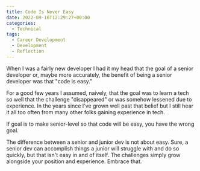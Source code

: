 ```yaml
---
title: Code Is Never Easy
date: 2022-09-16T12:29:27+00:00
categories:
  - Technical
tags:
  - Career Development
  - Development
  - Reflection
---
```


When I was a fairly new developer I had it my head that the goal of a senior developer or, maybe more accurately, the benefit of being a senior developer was that "code is easy."

For a good few years I assumed, naively, that the goal was to learn a tech so well that the challenge "disappeared" or was somehow lessened due to experience. In the years since I've grown well past that belief but I still hear it all too often from many other folks gaining experience in tech.

If goal is to make senior-level so that code will be easy, you have the wrong goal.

The difference between a senior and junior dev is not about easy. Sure, a senior dev can accomplish things a junior will struggle with and do so quickly, but that isn't easy in and of itself. The challenges simply grow alongside your position and experience. Embrace that.